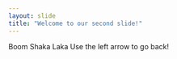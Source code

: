 ```yaml
---
layout: slide
title: "Welcome to our second slide!"
---
```

Boom Shaka Laka
Use the left arrow to go back!
